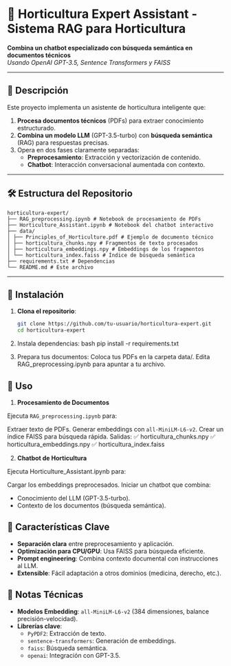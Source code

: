 # 🌱 Horticultura Expert Assistant - Sistema RAG para Horticultura

**Combina un chatbot especializado con búsqueda semántica en documentos técnicos**  
*Usando OpenAI GPT-3.5, Sentence Transformers y FAISS*

---

## 📌 Descripción

Este proyecto implementa un asistente de horticultura inteligente que:
1. **Procesa documentos técnicos** (PDFs) para extraer conocimiento estructurado.
2. **Combina un modelo LLM** (GPT-3.5-turbo) con **búsqueda semántica** (RAG) para respuestas precisas.
3. Opera en dos fases claramente separadas:
   - **Preprocesamiento**: Extracción y vectorización de contenido.
   - **Chatbot**: Interacción conversacional aumentada con contexto.

---

## 🛠️ Estructura del Repositorio
```
horticultura-expert/
├── RAG_preprocessing.ipynb # Notebook de procesamiento de PDFs
├── Horticulture_Assistant.ipynb # Notebook del chatbot interactivo
├── data/
│ ├── Principles_of_Horticulture.pdf # Ejemplo de documento técnico
│ ├── horticultura_chunks.npy # Fragmentos de texto procesados
│ ├── horticultura_embeddings.npy # Embeddings de los fragmentos
│ └── horticultura_index.faiss # Índice de búsqueda semántica
├── requirements.txt # Dependencias
└── README.md # Este archivo
```

---

## 🔧 Instalación

1. **Clona el repositorio**:
   ```bash
   git clone https://github.com/tu-usuario/horticultura-expert.git
   cd horticultura-expert

2. Instala dependencias:
bash
pip install -r requirements.txt

3. Prepara tus documentos:
Coloca tus PDFs en la carpeta data/.
Edita RAG_preprocessing.ipynb para apuntar a tu archivo.

## 🚀 Uso

1. **Procesamiento de Documentos**

Ejecuta `RAG_preprocessing.ipynb` para:

Extraer texto de PDFs.
Generar embeddings con `all-MiniLM-L6-v2`.
Crear un índice FAISS para búsqueda rápida.
Salidas:
✅ horticultura_chunks.npy
✅ horticultura_embeddings.npy
✅ horticultura_index.faiss

2. **Chatbot de Horticultura**

Ejecuta Horticulture_Assistant.ipynb para:

Cargar los embeddings preprocesados.
Iniciar un chatbot que combina:
- Conocimiento del LLM (GPT-3.5-turbo).
- Contexto de los documentos (búsqueda semántica).

## 🌟 Características Clave

- **Separación clara** entre preprocesamiento y aplicación.
- **Optimización para CPU/GPU**: Usa FAISS para búsqueda eficiente.
- **Prompt engineering**: Combina contexto documental con instrucciones al LLM.
- **Extensible**: Fácil adaptación a otros dominios (medicina, derecho, etc.).

## 📝 Notas Técnicas

- **Modelos Embedding**: `all-MiniLM-L6-v2` (384 dimensiones, balance precisión-velocidad).
- **Librerías clave**:
  - `PyPDF2`: Extracción de texto.
  - `sentence-transformers`: Generación de embeddings.
  - `faiss`: Búsqueda semántica.
  - `openai`: Integración con GPT-3.5.

